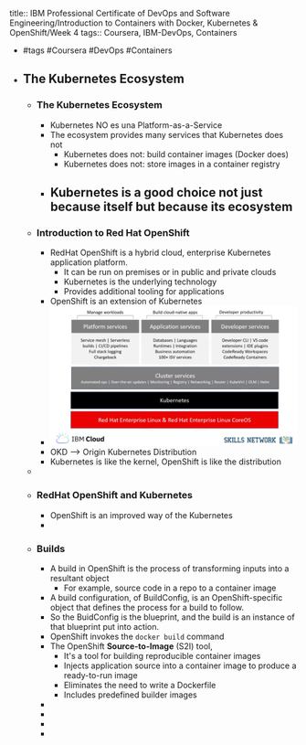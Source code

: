 title:: IBM Professional Certificate of DevOps and Software Engineering/Introduction to Containers with Docker, Kubernetes & OpenShift/Week 4
tags:: Coursera, IBM-DevOps, Containers

- #tags #Coursera #DevOps #Containers
- ## The Kubernetes Ecosystem
	- ### The Kubernetes Ecosystem
		- Kubernetes NO es una Platform-as-a-Service
		- The ecosystem provides many services that Kubernetes does not
			- Kubernetes does not: build container images (Docker does)
			- Kubernetes does not: store images in a container registry
		- Kubernetes is a good choice not just because itself but because its ecosystem
			-
	- ### Introduction to Red Hat OpenShift
		- RedHat OpenShift is a hybrid cloud, enterprise Kubernetes application platform.
			- It can be run on premises or in public and private clouds
			- Kubernetes is the underlying technology
			- Provides additional tooling for applications
		- OpenShift is an extension of Kubernetes
		- ![image.png](../assets/image_1663319734852_0.png)
		- OKD --> Origin Kubernetes Distribution
		- Kubernetes is like the kernel, OpenShift is like the distribution
	-
	- ### RedHat OpenShift and Kubernetes
		- OpenShift is an improved way of the Kubernetes
		-
	- ### Builds
		- A build in OpenShift is the process of transforming inputs into a resultant object
			- For example, source code in a repo to a container image
		- A build configuration, of BuildConfig, is an OpenShift-specific object that defines the process for a build to follow.
		- So the BuidConfig is the blueprint, and the build is an instance of that blueprint put into action.
		- OpenShift invokes the `docker build` command
		- The OpenShift **Source-to-Image** (S2I) tool,
			- It's a tool for building reproducible container images
			- Injects application source into a container image to produce a ready-to-run image
			- Eliminates the need to write a Dockerfile
			- Includes predefined builder images
		-
		-
		-
		-
